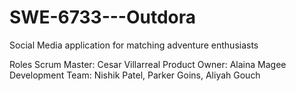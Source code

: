 # SWE-6733---Outdora
Social Media application for matching adventure enthusiasts 

Roles 
  Scrum Master: Cesar Villarreal 
  Product Owner: Alaina Magee 
  Development Team: Nishik Patel, Parker Goins, Aliyah Gouch 

 
